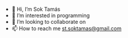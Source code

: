 - 👋 Hi, I’m Sok Tamás
- 👀 I’m interested in programming
- 💞️ I’m looking to collaborate on 
- 📫 How to reach me st.soktamas@gmail.com

<!---
soktamas0319/soktamas0319 is a ✨ special ✨ repository because its `README.md` (this file) appears on your GitHub profile.
You can click the Preview link to take a look at your changes.
--->
